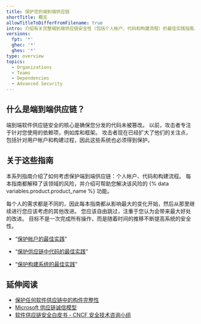 ```yaml
---
title: 保护您的端到端供应链
shortTitle: 概览
allowTitleToDifferFromFilename: true
intro: 介绍有关完整端到端供应链安全性（包括个人帐户、代码和构建流程）的最佳实践指南。
versions:
  fpt: '*'
  ghec: '*'
  ghes: '*'
type: overview
topics:
  - Organizations
  - Teams
  - Dependencies
  - Advanced Security
---
```


## 什么是端到端供应链？

端到端软件供应链安全的核心是确保您分发的代码未被篡改。 以前，攻击者专注于针对您使用的依赖项，例如库和框架。 攻击者现在已经扩大了他们的关注点，包括针对用户帐户和构建过程，因此这些系统也必须得到保护。

## 关于这些指南

本系列指南介绍了如何考虑保护端到端供应链：个人帐户、代码和构建流程。 每本指南都解释了该领域的风险，并介绍可帮助您解决该风险的 {% data variables.product.product_name %} 功能。

每个人的需求都是不同的，因此每本指南都从影响最大的变化开始，然后从那里继续进行您应该考虑的其他改进。 您应该自由跳过，注重于您认为会带来最大好处的改进。 目标不是一次完成所有操作，而是随着时间的推移不断提高系统的安全性。

- “[保护帐户的最佳实践](/code-security/supply-chain-security/end-to-end-supply-chain/securing-accounts)”

- “[保护供应链中代码的最佳实践](/code-security/supply-chain-security/end-to-end-supply-chain/securing-code)”

- “[保护构建系统的最佳实践](/code-security/supply-chain-security/end-to-end-supply-chain/securing-builds)”

## 延伸阅读

- [保护任何软件供应链中的构件完整性](https://slsa.dev/)
- [Microsoft 供应链诚信模型](https://github.com/microsoft/scim)
- [软件供应链安全白皮书 - CNCF 安全技术咨询小组](https://github.com/cncf/tag-security/blob/main/supply-chain-security/supply-chain-security-paper/CNCF_SSCP_v1.pdf)

